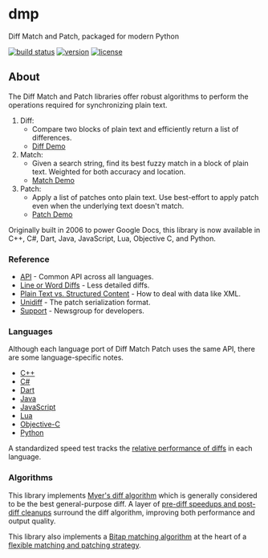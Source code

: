 # dmp

Diff Match and Patch, packaged for modern Python

[![build status](https://travis-ci.org/jreese/dmp.svg?branch=master)](https://travis-ci.org/jreese/dmp)
[![version](https://img.shields.io/pypi/v/dmp.svg)](https://pypi.org/project/dmp)
[![license](https://img.shields.io/pypi/l/dmp.svg)](https://github.com/facebookincubator/dmp/blob/master/LICENSE)

## About
The Diff Match and Patch libraries offer robust algorithms to perform the
operations required for synchronizing plain text.

1. Diff:
   * Compare two blocks of plain text and efficiently return a list of differences.
   * [Diff Demo](https://neil.fraser.name/software/diff_match_patch/demos/diff.html)
2. Match:
   * Given a search string, find its best fuzzy match in a block of plain text. Weighted for both accuracy and location.
   * [Match Demo](https://neil.fraser.name/software/diff_match_patch/demos/match.html)
3. Patch:
   * Apply a list of patches onto plain text. Use best-effort to apply patch even when the underlying text doesn't match.
   * [Patch Demo](https://neil.fraser.name/software/diff_match_patch/demos/patch.html)

Originally built in 2006 to power Google Docs, this library is now available in C++, C#, Dart, Java, JavaScript, Lua, Objective C, and Python.

### Reference

* [API](https://github.com/google/diff-match-patch/wiki/API) - Common API across all languages.
* [Line or Word Diffs](https://github.com/google/diff-match-patch/wiki/Line-or-Word-Diffs) - Less detailed diffs.
* [Plain Text vs. Structured Content](https://github.com/google/diff-match-patch/wiki/Plain-Text-vs.-Structured-Content) - How to deal with data like XML.
* [Unidiff](https://github.com/google/diff-match-patch/wiki/Unidiff) - The patch serialization format.
* [Support](https://groups.google.com/forum/#!forum/diff-match-patch) - Newsgroup for developers.

### Languages
Although each language port of Diff Match Patch uses the same API, there are some language-specific notes.

* [C++](https://github.com/google/diff-match-patch/wiki/Language:-Cpp)
* [C#](https://github.com/google/diff-match-patch/wiki/Language:-C%23)
* [Dart](https://github.com/google/diff-match-patch/wiki/Language:-Dart)
* [Java](https://github.com/google/diff-match-patch/wiki/Language:-Java)
* [JavaScript](https://github.com/google/diff-match-patch/wiki/Language:-JavaScript)
* [Lua](https://github.com/google/diff-match-patch/wiki/Language:-Lua)
* [Objective-C](https://github.com/google/diff-match-patch/wiki/Language:-Objective-C)
* [Python](https://github.com/google/diff-match-patch/wiki/Language:-Python)

A standardized speed test tracks the [relative performance of diffs](https://docs.google.com/spreadsheets/d/1zpZccuBpjMZTvL1nGDMKJc7rWL_m_drF4XKOJvB27Kc/edit#gid=0) in each language.

### Algorithms
This library implements [Myer's diff algorithm](https://neil.fraser.name/writing/diff/myers.pdf) which is generally considered to be the best general-purpose diff. A layer of [pre-diff speedups and post-diff cleanups](https://neil.fraser.name/writing/diff/) surround the diff algorithm, improving both performance and output quality.

This library also implements a [Bitap matching algorithm](https://neil.fraser.name/writing/patch/bitap.ps) at the heart of a [flexible matching and patching strategy](https://neil.fraser.name/writing/patch/).
